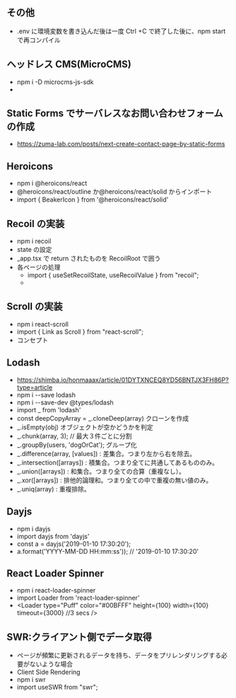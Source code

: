 ## その他

- .env に環境変数を書き込んだ後は一度 Ctrl +C で終了した後に、npm start で再コンパイル

## ヘッドレス CMS(MicroCMS)

- npm i -D microcms-js-sdk
-

## Static Forms でサーバレスなお問い合わせフォームの作成

- https://zuma-lab.com/posts/next-create-contact-page-by-static-forms

## Heroicons

- npm i @heroicons/react
- @heroicons/react/outline か@heroicons/react/solid からインポート
- import { BeakerIcon } from '@heroicons/react/solid'

## Recoil の実装

- npm i recoil
- state の設定
- \_app.tsx で return されたものを RecoilRoot で囲う
- 各ページの処理
  - import { useSetRecoilState, useRecoilValue } from "recoil";
  -

## Scroll の実装

- npm i react-scroll
- import { Link as Scroll } from "react-scroll";
- <Scroll to="#" smooth={true} duration={600} offset={-50}> コンセプト </Scroll>

## Lodash

- https://shimba.io/honmaaax/article/01DYTXNCEQ8YD56BNTJX3FH86P?type=article
- npm i --save lodash
- npm i --save-dev @types/lodash
- import \_ from 'lodash'
- const deepCopyArray = \_.cloneDeep(array) クローンを作成
- \_.isEmpty(obj) オブジェクトが空かどうかを判定
- \_.chunk(array, 3); // 最大３件ごとに分割
- \_.groupBy(users, 'dogOrCat'); グループ化
- \_.difference(array, [values]) : 差集合。つまり左から右を除去。
- \_.intersection([arrays]) : 積集合。つまり全てに共通してあるもののみ。
- \_.union([arrays]) : 和集合。つまり全ての合算（重複なし）。
- \_.xor([arrays]) : 排他的論理和。つまり全ての中で重複の無い値のみ。
- \_.uniq(array) : 重複排除。

## Dayjs

- npm i dayjs
- import dayjs from 'dayjs'
- const a = dayjs('2019-01-10 17:30:20');
- a.format('YYYY-MM-DD HH:mm:ss')); // '2019-01-10 17:30:20'

## React Loader Spinner

- npm i react-loader-spinner
- import Loader from 'react-loader-spinner'
- <Loader
  type="Puff"
  color="#00BFFF"
  height={100}
  width={100}
  timeout={3000} //3 secs
  />

## SWR:クライアント側でデータ取得

- ページが頻繁に更新されるデータを持ち、データをプリレンダリングする必要がないような場合
- Client Side Rendering
- npm i swr
- import useSWR from "swr";
